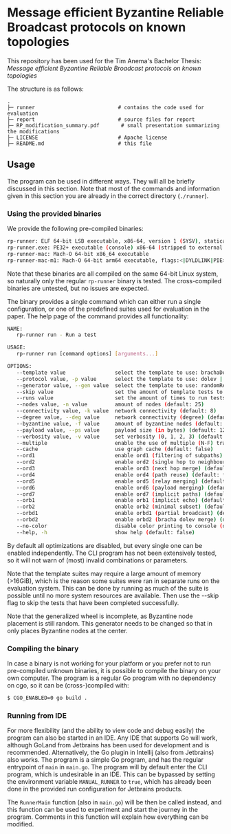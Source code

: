 # Message efficient Byzantine Reliable Broadcast protocols on known topologies
This repository has been used for the Tim Anema's Bachelor Thesis: _Message efficient Byzantine Reliable Broadcast protocols on known topologies_

The structure is as follows:
```shell
.
├─ runner                           # contains the code used for evaluation
├─ report                           # source files for report
├─ RP_modification_summary.pdf       # small presentation summarizing the modifications
├─ LICENSE                          # Apache license
├─ README.md                        # this file
```


## Usage
The program can be used in different ways. They will all be briefly discussed in this section. Note that most of the commands 
and information given in this section you are already in the correct directory (`./runner`).

### Using the provided binaries
We provide the following pre-compiled binaries:
```bash
rp-runner: ELF 64-bit LSB executable, x86-64, version 1 (SYSV), statically linked, Go BuildID=00snGlvazJvEE7ELtQ3W/EGzxWo6s-2xljMv_BKsV/UrOVHk6EPZWwVIWePzOD/4jsu2xO_d_LZ-Xy2uD3h, not stripped
rp-runner.exe: PE32+ executable (console) x86-64 (stripped to external PDB), for MS Windows
rp-runner-mac: Mach-O 64-bit x86_64 executable
rp-runner-mac-m1: Mach-O 64-bit arm64 executable, flags:<|DYLDLINK|PIE>
```
Note that these binaries are all compiled on the same 64-bit Linux system, so naturally only the regular `rp-runner` binary is tested. 
The cross-compiled binaries are untested, but no issues are expected.

The binary provides a single command which can either run a single configuration, or one of the predefined suites used for evaluation
in the paper. The help page of the command provides all functionality:
```bash
NAME:
   rp-runner run - Run a test

USAGE:
   rp-runner run [command options] [arguments...]

OPTIONS:
   --template value                select the template to use: brachaDolevIndividualTests | brachaDolevFullTests | brachaDolevScaleTests | dolevIndividualTests | dolevFullTests | dolevScaleTests | brachaIndividualTests | brachaFullTests | brachaScaleTests
   --protocol value, -p value      select the template to use: dolev | bracha | brachaDolev (default: dolev) (default: dolev)
   --generator value, --gen value  select the template to use: randomRegular | multiPartite | fullyConnected | generalizedWheel (default: randomRegular) (default: randomRegular)
   --skip value                    set the amount of template tests to skip (default: 0)
   --runs value                    set the amount of times to run tests (default: 5)
   --nodes value, -n value         amount of nodes (default: 25)
   --connectivity value, -k value  network connectivity (default: 8)
   --degree value, --deg value     network connectivity (degree) (default: k)
   --byzantine value, -f value     amount of byzantine nodes (default: 3)
   --payload value, --ps value     payload size (in bytes) (default: 12)
   --verbosity value, -v value     set verbosity (0, 1, 2, 3) (default: 1)
   --multiple                      enable the use of multiple (N-F) transmitters (default: false)
   --cache                         use graph cache (default: false)
   --ord1                          enable ord1 (filtering of subpaths) (default: false)
   --ord2                          enable ord2 (single hop to neighbours) (default: false)
   --ord3                          enable ord3 (next hop merge) (default: false)
   --ord4                          enable ord4 (path reuse) (default: false)
   --ord5                          enable ord5 (relay merging) (default: false)
   --ord6                          enable ord6 (payload merging) (default: false)
   --ord7                          enable ord7 (implicit paths) (default: false)
   --orb1                          enable orb1 (implicit echo) (default: false)
   --orb2                          enable orb2 (minimal subset) (default: false)
   --orbd1                         enable orbd1 (partial broadcast) (default: false)
   --orbd2                         enable orbd2 (bracha dolev merge) (default: false)
   --no-color                      disable color printing to console (default: false)
   --help, -h                      show help (default: false)
```

By default all optimizations are disabled, but every single one can be enabled independently. The CLI program has not been extensively tested,
so it will not warn of (most) invalid combinations or parameters. 

Note that the template suites may require a large amount of memory (>16GiB), which is the reason some suites were ran in separate runs
on the evaluation system. This can be done by running as much of the suite is possible until no more system resources
are available. Then use the --skip flag to skip the tests that have been completed successfully. 

Note that the generalized wheel is incomplete, as Byzantine node placement is still random. This generator needs to be changed
so that in only places Byzantine nodes at the center.

### Compiling the binary
In case a binary is not working for your platform or you prefer not to run pre-compiled unknown binaries, it is possible to
compile the binary on your own computer. The program is a regular Go program with no dependency on cgo, so it can be (cross-)compiled
with:

```bash
$ CGO_ENABLED=0 go build .
```

### Running from IDE
For more flexibility (and the ability to view code and debug easily) the program can also be started in an IDE. Any IDE 
that supports Go will work, although GoLand from Jetbrains has been used for development and is recommended. Alternatively,
the Go plugin in Intellij (also from Jetbrains) also works. The program is a simple Go program, and has the regular entrypoint
of `main` in `main.go`. The program will by default enter the CLI program, which is undesirable in an IDE. This can be bypassed
by setting the environment variable `MANUAL_RUNNER` to `true`, which has already been done in the provided run configuration
for Jetbrains products.

The `RunnerMain` function (also in `main.go`) will be then be called instead, and this function can be used to experiment
and start the journey in the program. Comments in this function will explain how everything can be modified.